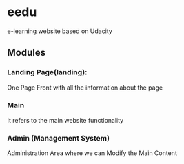 # eedu

e-learning website based on Udacity

## Modules

### Landing Page(landing): 

One Page Front with all the information about the page

### Main

It refers to the main website functionality

### Admin (Management System)

Administration Area where we can Modify the Main Content